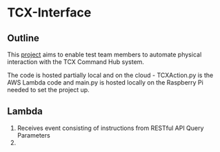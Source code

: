 # TCX-Interface
Outline
-
This [project](https://zodiacpoolsystems.atlassian.net/wiki/spaces/STG/pages/1469644835/Project+-+TCX+Interface) aims to enable test team members to automate physical interaction with the TCX Command Hub system.

The code is hosted partially local and on the cloud - TCXAction.py is the AWS Lambda code and main.py is hosted locally on the Raspberry Pi needed to set the project up.

Lambda
- 
1. Receives event consisting of instructions from RESTful API Query Parameters
2. 
<!--stackedit_data:
eyJoaXN0b3J5IjpbLTYxNzQzNjM4Ml19
-->